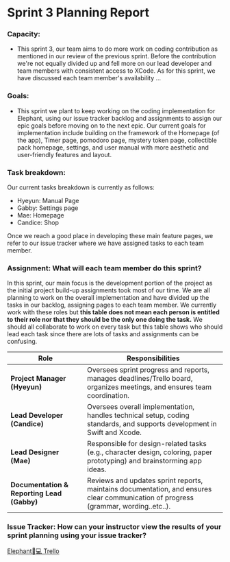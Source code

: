# Sprint 3 Planning Report

### Capacity:
- This sprint 3, our team aims to do more work on coding contribution as mentioned in our review of the previous sprint. Before the contribution we're not equally divided up and fell more on our lead developer and team members with consistent access to XCode. As for this sprint, we have discussed each team member's availability ...

### Goals:
- This sprint we plant to keep working on the coding implementation for Elephant, using our issue tracker backlog and assignments to assign our epic goals before moving on to the next epic. Our current goals for implementation include building on the framework of the Homepage (of the app), Timer page, pomodoro page, mystery token page, collectible pack homepage, settings, and user manual with more aesthetic and user-friendly features and layout.

### Task breakdown:
Our current tasks breakdown is currently as follows:
- Hyeyun: Manual Page
- Gabby: Settings page
- Mae: Homepage
- Candice: Shop

Once we reach a good place in developing these main feature pages, we refer to our issue tracker where we have assigned tasks to each team member.

### Assignment: What will each team member do this sprint?
In this sprint, our main focus is the development portion of the project as the initial project build-up assignments took most of our time. We are all planning to work on the overall implementation and have divided up the tasks in our backlog, assigning pages to each team member. We currently work with these roles but **this table does not mean each person is entitled to their role nor that they should be the only one doing the task.** We should all collaborate to work on every task but this table shows who should lead each task since there are lots of tasks and assignments can be confusing.

| Role                         | Responsibilities |
|------------------------------|-----------------|
| **Project Manager (Hyeyun)**    | Oversees sprint progress and reports, manages deadlines/Trello board, organizes meetings, and ensures team coordination. |
| **Lead Developer (Candice)** | Oversees overall implementation, handles technical setup, coding standards, and supports development in Swift and Xcode. |
| **Lead Designer (Mae)** | Responsible for design-related tasks (e.g., character design, coloring, paper prototyping) and brainstorming app ideas. |
| **Documentation & Reporting Lead (Gabby)** | Reviews and updates sprint reports, maintains documentation, and ensures clear communication of progress (grammar, wording..etc..).  |

### Issue Tracker: How can your instructor view the results of your sprint planning using your issue tracker?
[Elephant🐘💻 Trello](https://trello.com/b/4KAD6ca1/elephant-dev-board-%F0%9F%90%98%F0%9F%92%BB)
